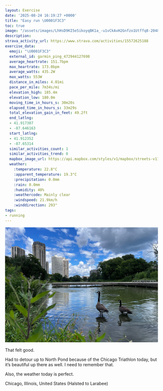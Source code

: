 ```yaml
---
layout: Exercise
date: '2025-08-24 16:19:27 +0000'
title: "Easy run \U0001F3C3"
toc: true
image: "/assets/images/LhHsD9KI5e5ikoyqBK1a_-u1vCkAvH2Gnfzo1Utffq8-2048x1536.jpg.jpeg"
description:
strava_activity_url: https://www.strava.com/activities/15572625188
exercise_data:
  emoji: "\U0001F3C3"
  external_id: garmin_ping_472944127698
  average_heartrate: 151.7bpm
  max_heartrate: 173.0bpm
  average_watts: 435.2W
  max_watts: 553W
  distance_in_miles: 4.01mi
  pace_per_mile: 7m34s/mi
  elevation_high: 185.4m
  elevation_low: 180.0m
  moving_time_in_hours_s: 30m20s
  elapsed_time_in_hours_s: 33m29s
  total_elevation_gain_in_feet: 49.2ft
  end_latlng:
  - 41.917307
  - -87.646163
  start_latlng:
  - 41.912352
  - -87.65314
  similar_activities_count: 1
  similar_activities_trend: 0
  mapbox_image_url: https://api.mapbox.com/styles/v1/mapbox/streets-v11/static/path-5+787af2-1.0(%7Dgy~Ffm~uO%40eCDw%40A%7DAE%7D%40%40eBGwBDUFcCM%7DEJ_B%40o%40KkC%40u%40Ae%40%40uCC%7DA%40y%40CMcCHCAAKCq%40EG%3F%7DBC%7D%40HmBAs%40GyAAaDBwAIw%40%40%7B%40AIGEEIIk%40D_ACkABu%40AeECc%40B_BEaBJ%7DA%40oBG_BQo%40FU%40o%40JaA%3F%5DIgAEOMSECMCo%40DQDON%5DL%5DTMBYAS%40q%40LMCCCAqAQUIU%3FOHOK%5BM%7B%40WqACEKEuARKIKA_%40%40MBYNCD%3FH%40f%40OjADp%40Hj%40ALEJa%40NSL%5DLGHO%60%40MHACIJ%5BGk%40RG%3FMQOKE%3FEBm%40z%40MDIHIRCVCDM%3FYMQq%40Q%5Bi%40e%40k%40Cg%40%40m%40%5BY%40WMKDQAYH_%40GWIK%3F%5DNKAQIOMCGEUO%5DOQMEcAPw%40Pe%40PkAReA%5EoA%5EYL%5DLIF%3FJBBXBICM%3FQIM%3FaDnAQLWVKCMBYNMN_%40Ri%40r%40e%40XSROH%5DDgBx%40ORONCNALJh%40Bj%40C~%40%3FFGLmAj%40a%40FKb%40QF%5DZQBMASGe%40SK%3FOBWNW%60%40Qn%40GLs%40b%40Y%5CWnAC%5CDPLLb%40R%60%40Hf%40DLAL%40f%40n%40PH%5EAbADDAf%40c%40n%40sA%5EwANUb%40W~%40a%40hAgALQl%40a%40d%40ONMTmA%40KNB%60%40AZKRAf%40WP%3FbAMZK%60%40Bj%40A%60%40BZERE%5COJA%7C%40%40PBXATDh%40Al%40Jd%40Ex%40BDLBb%40DpAAh%40Hb%40B%5CIP%40tFZHA%7CB%40T%3FjA%40Z%40hCHHP%40DAhAAXEb%40BNGbAIdABBJBjAEdADl%40Qf%40%40TNRDR%3F%7C%40Dv%40Az%40%40bCC%7C%40%40n%40CbAFxDHz%40%40p%40HrAHj%40N%40),pin-s-s+e5b22e(-87.65156,41.91375),pin-s-f+89ae00(-87.64620999999995,41.919919999999976)/auto/800x800?access_token=pk.eyJ1Ijoiam9zaGJlY2ttYW4iLCJhIjoiY205eWR2aDd1MWZ6djJrbXc4a3M0bWZleiJ9.XiG9OWkNcZk2QzjJbxLB4A
  weather:
    :temperature: 22.8°C
    :apparent_temperature: 19.3°C
    :precipitation: 0.0mm
    :rain: 0.0mm
    :humidity: 40%
    :weathercode: Mainly clear
    :windspeed: 21.9km/h
    :winddirection: 293°
tags:
- running
---
```


![Easy run](/assets/images/LhHsD9KI5e5ikoyqBK1a_-u1vCkAvH2Gnfzo1Utffq8-2048x1536.jpg.jpeg)

That felt good. 

Had to detour up to North Pond because of the Chicago Triathlon today, but it’s beautiful up there as well. I need to remember that. 

Also, the weather today is perfect.

Chicago, Illinois, United States (Halsted to Larabee)
